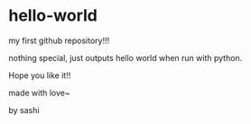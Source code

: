 # hello-world
my first github repository!!!

nothing special, just outputs hello world when run with python. 

Hope you like it!!

made with love~

by sashi
